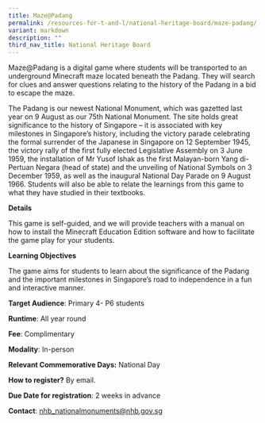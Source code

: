 ```yaml
---
title: Maze@Padang
permalink: /resources-for-t-and-l/national-heritage-board/maze-padang/
variant: markdown
description: ""
third_nav_title: National Heritage Board
---
```

Maze@Padang is a digital game where students will be transported to an underground Minecraft maze located beneath the Padang. They will search for clues and answer questions relating to the history of the Padang in a bid to escape the maze.  

The Padang is our newest National Monument, which was gazetted last year on 9 August as our 75th National Monument. The site holds great significance to the history of Singapore – it is associated with key milestones in Singapore’s history, including the victory parade celebrating the formal surrender of the Japanese in Singapore on 12 September 1945, the victory rally of the first fully elected Legislative Assembly on 3 June 1959, the installation of Mr Yusof Ishak as the first Malayan-born Yang di-Pertuan Negara (head of state) and the unveiling of National Symbols on 3 December 1959, as well as the inaugural National Day Parade on 9 August 1966. Students will also be able to relate the learnings from this game to what they have studied in their textbooks.

**Details**

This game is self-guided, and we will provide teachers with a manual on how to install the Minecraft Education Edition software and how to facilitate the game play for your students.

**Learning Objectives**

The game aims for students to learn about the significance of the Padang and the important milestones in Singapore’s road to independence in a fun and interactive manner.

**Target Audience**: Primary 4- P6 students

**Runtime**: All year round

**Fee**: Complimentary

**Modality**: In-person

**Relevant Commemorative Days:** National Day

**How to register?** By email.

**Due Date for registration**: 2 weeks in advance

**Contact**: nhb_nationalmonuments@nhb.gov.sg
